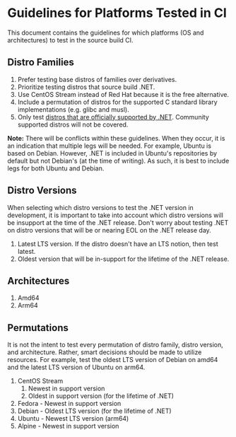 # Guidelines for Platforms Tested in CI

This document contains the guidelines for which platforms (OS and architectures) to test in
the source build CI.

## Distro Families

1. Prefer testing base distros of families over derivatives.
1. Prioritize testing distros that source build .NET.
1. Use CentOS Stream instead of Red Hat because it is the free alternative.
1. Include a permutation of distros for the supported C standard library implementations
(e.g. glibc and musl).
1. Only test [distros that are officially supported by .NET](https://github.com/dotnet/core/blob/main/os-lifecycle-policy.md#net-supported-os-policy).
Community supported distros will not be covered.

**Note:** There will be conflicts within these guidelines.  When they occur, it is an indication
that multiple legs will be needed. For example, Ubuntu is based on Debian. However, .NET is included
in Ubuntu's repositories by default but not Debian's (at the time of writing). As such, it is best
to include legs for both Ubuntu and Debian.

## Distro Versions

When selecting which distro versions to test the .NET version in development, it is important to take into account which distro versions will be insupport at the time of the .NET release.  Don't worry about testing .NET on distro versions that will be or nearing EOL on the .NET release day.

1. Latest LTS version. If the distro doesn't have an LTS notion, then test latest.
1. Oldest version that will be in-support for the lifetime of the .NET release.

## Architectures

1. Amd64
1. Arm64

## Permutations

It is not the intent to test every permutation of distro family, distro version, and architecture.
Rather, smart decisions should be made to utilize resources. For example, test the oldest LTS version
of Debian on amd64 and the latest LTS version of Ubuntu on arm64.

1. CentOS Stream
    1. Newest in support version
    1. Oldest in support version (for the lifetime of .NET)
1. Fedora - Newest in support version
1. Debian - Oldest LTS version (for the lifetime of .NET)
1. Ubuntu - Newest LTS version (arm64)
1. Alpine - Newest in support version
